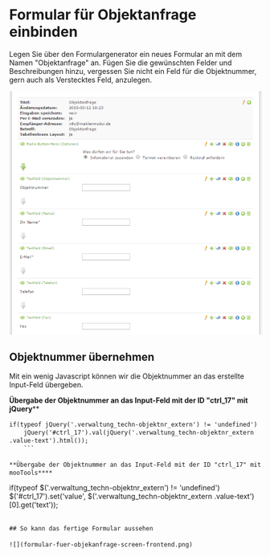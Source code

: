 # Formular für Objektanfrage einbinden

Legen Sie über den Formulargenerator ein neues Formular an mit dem Namen "Objektanfrage" an. Fügen Sie die gewünschten Felder und Beschreibungen hinzu, vergessen Sie nicht ein Feld für die Objektnummer, gern auch als Verstecktes Feld, anzulegen.

![](formular-fuer-objekanfrage-screen-backend.png)

## Objektnummer übernehmen

Mit ein wenig Javascript können wir die Objektnummer an das erstellte Input-Feld übergeben.

**Übergabe der Objektnummer an das Input-Feld mit der ID "ctrl_17" mit jQuery****

```
if(typeof jQuery('.verwaltung_techn-objektnr_extern') != 'undefined')
	jQuery('#ctrl_17').val(jQuery('.verwaltung_techn-objektnr_extern .value-text').html());
	```

**Übergabe der Objektnummer an das Input-Feld mit der ID "ctrl_17" mit mooTools****

```
if(typeof $('.verwaltung_techn-objektnr_extern') != 'undefined')
	$('#ctrl_17').set('value', $('.verwaltung_techn-objektnr_extern .value-text')[0].get('text'));
```

## So kann das fertige Formular aussehen

![](formular-fuer-objekanfrage-screen-frontend.png)